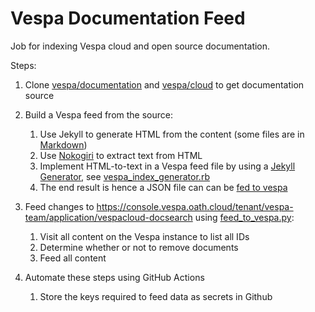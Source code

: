 # Vespa Documentation Feed

Job for indexing Vespa cloud and open source documentation.

Steps:

1. Clone [vespa/documentation](github.com/vespa/documentation)
  and [vespa/cloud](github.com/vespa/cloud) to get documentation source

1. Build a Vespa feed from the source:
    1. Use Jekyll to generate HTML from the content (some files are in [Markdown](https://daringfireball.net/projects/markdown/))
    1. Use [Nokogiri](https://nokogiri.org/) to extract text from HTML
    1. Implement HTML-to-text in a Vespa feed file by using a [Jekyll Generator](https://jekyllrb.com/docs/plugins/generators/),
      see [vespa_index_generator.rb](_plugins/vespa_index_generator.rb)
    1. The end result is hence a JSON file can can be [fed to vespa](https://docs.vespa.ai/documentation/reference/document-json-format.html)    

1. Feed changes to https://console.vespa.oath.cloud/tenant/vespa-team/application/vespacloud-docsearch using [feed_to_vespa.py](feed_to_vespa.py):   
    1. Visit all content on the Vespa instance to list all IDs
    1. Determine whether or not to remove documents
    1. Feed all content
    
1. Automate these steps using GitHub Actions
    1. Store the keys required to feed data as secrets in Github
